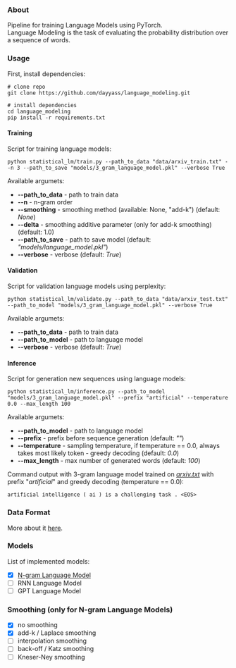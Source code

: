 ### About
Pipeline for training Language Models using PyTorch.<br/>
Language Modeling is the task of evaluating the probability distribution over a sequence of words.

### Usage
First, install dependencies:
```
# clone repo
git clone https://github.com/dayyass/language_modeling.git

# install dependencies
cd language_modeling
pip install -r requirements.txt
```

#### Training
Script for training language models:
```
python statistical_lm/train.py --path_to_data "data/arxiv_train.txt" --n 3 --path_to_save "models/3_gram_language_model.pkl" --verbose True
```
Available argumets:
- **--path_to_data** - path to train data
- **--n** - n-gram order
- **--smoothing** - smoothing method (available: None, "add-k") (default: *None*)
- **--delta** - smoothing additive parameter (only for add-k smoothing) (default: 1.0)
- **--path_to_save** - path to save model (default: *"models/language_model.pkl"*)
- **--verbose** - verbose (default: *True*)

#### Validation
Script for validation language models using perplexity:
```
python statistical_lm/validate.py --path_to_data "data/arxiv_test.txt" --path_to_model "models/3_gram_language_model.pkl" --verbose True
```
Available argumets:
- **--path_to_data** - path to train data
- **--path_to_model** - path to language model
- **--verbose** - verbose (default: *True*)

#### Inference
Script for generation new sequences using language models:
```
python statistical_lm/inference.py --path_to_model "models/3_gram_language_model.pkl" --prefix "artificial" --temperature 0.0 --max_length 100
```
Available argumets:
- **--path_to_model** - path to language model
- **--prefix** - prefix before sequence generation (default: *""*)
- **--temperature** - sampling temperature, if temperature == 0.0, always takes most likely token - greedy decoding (default: *0.0*)
- **--max_length** - max number of generated words (default: *100*)

Command output with 3-gram language model trained on [*arxiv.txt*](data/README.md) with prefix "*artificial*" and greedy decoding (temperature == 0.0):
```
artificial intelligence ( ai ) is a challenging task . <EOS>
```

### Data Format
More about it [here](data/README.md).

### Models
List of implemented models:
- [x] [N-gram Language Model](https://github.com/dayyass/language_modeling/blob/b962edac04dfe10a3f87dfa16d4d37508af6d5de/model.py#L57)
- [ ] RNN Language Model
- [ ] GPT Language Model

### Smoothing (only for N-gram Language Models)
- [x] no smoothing
- [x] add-k / Laplace smoothing
- [ ] interpolation smoothing
- [ ] back-off / Katz smoothing
- [ ] Kneser-Ney smoothing
